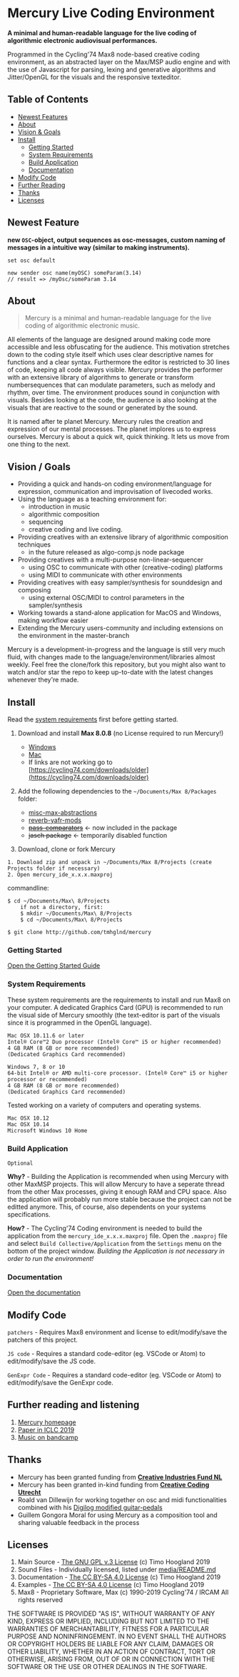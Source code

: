 # Mercury Live Coding Environment

**A minimal and human-readable language for the live coding of algorithmic electronic audiovisual performances.**

Programmed in the Cycling'74 Max8 node-based creative coding environment, as an abstracted layer on the Max/MSP audio engine and with the use of Javascript for parsing, lexing and generative algorithms and Jitter/OpenGL for the visuals and the responsive texteditor.

## Table of Contents

- [Newest Features](#newest-features)
- [About](#about)
- [Vision & Goals](#vision--goals)
- [Install](#install)
	- [Getting Started](/docs/README.md#getting-started)
	- [System Requirements](#system-requirements)
	- [Build Application](#build-application)
	- [Documentation](/docs/README.md#table-of-content-for-syntax)
- [Modify Code](#modify-code)
- [Further Reading](#further-reading-and-listening)
- [Thanks](#thanks)
- [Licenses](#licenses)

## Newest Feature

**new `OSC`-object, output sequences as osc-messages, custom naming of messages in a intuitive way (similar to making instruments).**

```
set osc default

new sender osc name(myOSC) someParam(3.14)
// result => /myOsc/someParam 3.14
```

## About 

>Mercury is a minimal and human-readable language for the live coding of algorithmic electronic music. 

All elements of the language are designed around making code more accessible and less obfuscating for the audience. This motivation stretches down to the coding style itself which uses clear descriptive names for functions and a clear syntax. Furthermore the editor is restricted to 30 lines of code, keeping all code always visible. Mercury provides the performer with an extensive library of algorithms to generate or transform numbersequences that can modulate parameters, such as melody and rhythm, over time. The environment produces sound in conjunction with visuals. Besides looking at the code, the audience is also looking at the visuals that are reactive to the sound or generated by the sound.

It is named after te planet Mercury. Mercury rules the creation and expression of our mental processes. The planet implores us to express ourselves. Mercury is about a quick wit, quick thinking. It lets us move from one thing to the next.

## Vision / Goals

- Providing a quick and hands-on coding environment/language for expression, communication and improvisation of livecoded works.
- Using the language as a teaching environment for:
	- introduction in music
	- algorithmic composition 
	- sequencing
	- creative coding and live coding.
- Providing creatives with an extensive library of algorithmic composition techniques
	- in the future released as algo-comp.js node package
- Providing creatives with a multi-purpose non-linear-sequencer 
	- using OSC to communicate with other (creative-coding) platforms
	- using MIDI to communicate with other environments
- Providing creatives with easy sampler/synthesis for sounddesign and composing
	- using external OSC/MIDI to control parameters in the sampler/synthesis
- Working towards a stand-alone application for MacOS and Windows, making workflow easier
- Extending the Mercury users-community and including extensions on the environment in the master-branch

Mercury is a development-in-progress and the language is still very much fluid, with changes made to the language/environment/libraries almost weekly. Feel free the clone/fork this repository, but you might also want to watch and/or star the repo to keep up-to-date with the latest changes whenever they're made.

## Install

Read the [system requirements](#system-requirements) first before getting started.

1. Download and install **Max 8.0.8** (no License required to run Mercury!)
	- [Windows](https://akiaj5esl75o5wbdcv2a-maxmspjitter.s3.amazonaws.com/Max808_x64_190808.zip)
	- [Mac](https://akiaj5esl75o5wbdcv2a-maxmspjitter.s3.amazonaws.com/Max808_190808.dmg)
	- If links are not working go to [https://cycling74.com/downloads/older](https://cycling74.com/downloads/older)

2. Add the following dependencies to the `~/Documents/Max 8/Packages` folder:
	- [misc-max-abstractions](https://github.com/tmhglnd/misc-max-abstractions)
	- [reverb-yafr-mods](https://github.com/tmhglnd/reverb-yafr-mods)
	- [~~pass-comparators~~](https://github.com/tmhglnd/pass-comparators) <- now included in the package
	- ~~jasch package~~ <- temporarily disabled function

3. Download, clone or fork Mercury

```
1. Download zip and unpack in ~/Documents/Max 8/Projects (create Projects folder if necessary)
2. Open mercury_ide_x.x.x.maxproj
```
commandline:
```
$ cd ~/Documents/Max\ 8/Projects
    if not a directory, first: 
    $ mkdir ~/Documents/Max\ 8/Projects
    $ cd ~/Documents/Max\ 8/Projects

$ git clone http://github.com/tmhglnd/mercury
```

### Getting Started

[Open the Getting Started Guide](/docs/getting-started.md)

### System Requirements

These system requirements are the requirements to install and run Max8 on your computer. A dedicated Graphics Card (GPU) is recommended to run the visual side of Mercury smoothly (the text-editor is part of the visuals since it is programmed in the OpenGL language).

```
Mac OSX 10.11.6 or later
Intel® Core™2 Duo processor (Intel® Core™ i5 or higher recommended) 
4 GB RAM (8 GB or more recommended)
(Dedicated Graphics Card recommended)
```

```
Windows 7, 8 or 10
64-bit Intel® or AMD multi-core processor. (Intel® Core™ i5 or higher processor or recommended)
4 GB RAM (8 GB or more recommended)
(Dedicated Graphics Card recommended)
```

Tested working on a variety of computers and operating systems.

```
Mac OSX 10.12
Mac OSX 10.14
Microsoft Windows 10 Home
```

### Build Application

`Optional`

**Why?** - Building the Application is recommended when using Mercury with other MaxMSP projects. This will allow Mercury to have a seperate thread from the other Max processes, giving it enough RAM and CPU space. Also the application will probably run more stable because the project can not be editted anymore. This, of course, also dependents on your systems specifications.

**How?** - The Cycling'74 Coding environment is needed to build the application from the `mercury_ide_x.x.x.maxproj` file. Open the `.maxproj` file and select `Build Collective/Application` from the `Settings` menu on the bottom of the project window. *Building the Application is not necessary in order to run the environment!*

### Documentation

[Open the documentation](/docs/README.md)

## Modify Code

`patchers` - Requires Max8 environment and license to edit/modify/save the patchers of this project.

`JS code` - Requires a standard code-editor (eg. VSCode or Atom) to edit/modify/save the JS code.

`GenExpr Code` - Requires a standard code-editor (eg. VSCode or Atom) to edit/modify/save the GenExpr code.

## Further reading and listening

1. [Mercury homepage](http://www.timohoogland.com/mercury-livecoding)
2. [Paper in ICLC 2019](http://iclc.livecodenetwork.org/2019/papers/paper67.pdf)
3. [Music on bandcamp](http://timohoogland.bandcamp.com)

## Thanks

- Mercury has been granted funding from [**Creative Industries Fund NL**](https://stimuleringsfonds.nl/en/)
- Mercury has been granted in-kind funding from [**Creative Coding Utrecht**](https://creativecodingutrecht.nl/)
- Roald van Dillewijn for working together on osc and midi functionalities combined with his [Digilog modified guitar-pedals](https://roaldvandillewijn.nl/projects/digilog)
- Guillem Gongora Moral for using Mercury as a composition tool and sharing valuable feedback in the process

## Licenses

1. Main Source - [The GNU GPL v.3 License](https://choosealicense.com/licenses/gpl-3.0/) (c) Timo Hoogland 2019
2. Sound Files - Individually licensed, listed under [media/README.md](/mercury_ide_0.9.9/media/README.md)
3. Documentation - [The CC BY-SA 4.0 License](https://creativecommons.org/licenses/by-sa/4.0/) (c) Timo Hoogland 2019
4. Examples - [The CC BY-SA 4.0 License](https://creativecommons.org/licenses/by-sa/4.0/) (c) Timo Hoogland 2019
5. Max8 - Proprietary Software, Max (c) 1990-2019 Cycling'74 / IRCAM All rights reserved

THE SOFTWARE IS PROVIDED "AS IS", WITHOUT WARRANTY OF ANY KIND, EXPRESS OR IMPLIED, INCLUDING BUT NOT LIMITED TO THE WARRANTIES OF MERCHANTABILITY, FITNESS FOR A PARTICULAR PURPOSE AND NONINFRINGEMENT. IN NO EVENT SHALL THE AUTHORS OR COPYRIGHT HOLDERS BE LIABLE FOR ANY CLAIM, DAMAGES OR OTHER LIABILITY, WHETHER IN AN ACTION OF CONTRACT, TORT OR OTHERWISE, ARISING FROM, OUT OF OR IN CONNECTION WITH THE SOFTWARE OR THE USE OR OTHER DEALINGS IN THE SOFTWARE.
